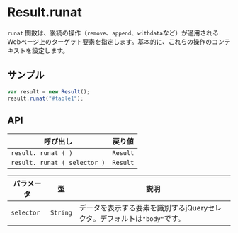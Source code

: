 # Result.runat

`runat` 関数は、後続の操作（`remove`、`append`、`withdata`など）が適用されるWebページ上のターゲット要素を指定します。基本的に、これらの操作のコンテキストを設定します。

## サンプル

```javascript
var result = new Result();
result.runat("#table1");
```

## API

| 呼び出し | 戻り値 |
|---|---|
| `result. runat ( )` | `Result` |
| `result. runat ( selector )` | `Result` |

| パラメータ | 型 | 説明 |
|---|---|---|
| `selector` | `String` | データを表示する要素を識別するjQueryセレクタ。デフォルトは`"body"`です。 |